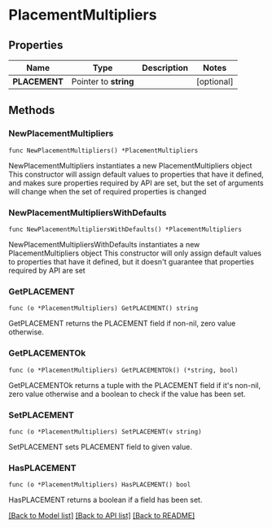 # PlacementMultipliers

## Properties

Name | Type | Description | Notes
------------ | ------------- | ------------- | -------------
**PLACEMENT** | Pointer to **string** |  | [optional] 

## Methods

### NewPlacementMultipliers

`func NewPlacementMultipliers() *PlacementMultipliers`

NewPlacementMultipliers instantiates a new PlacementMultipliers object
This constructor will assign default values to properties that have it defined,
and makes sure properties required by API are set, but the set of arguments
will change when the set of required properties is changed

### NewPlacementMultipliersWithDefaults

`func NewPlacementMultipliersWithDefaults() *PlacementMultipliers`

NewPlacementMultipliersWithDefaults instantiates a new PlacementMultipliers object
This constructor will only assign default values to properties that have it defined,
but it doesn't guarantee that properties required by API are set

### GetPLACEMENT

`func (o *PlacementMultipliers) GetPLACEMENT() string`

GetPLACEMENT returns the PLACEMENT field if non-nil, zero value otherwise.

### GetPLACEMENTOk

`func (o *PlacementMultipliers) GetPLACEMENTOk() (*string, bool)`

GetPLACEMENTOk returns a tuple with the PLACEMENT field if it's non-nil, zero value otherwise
and a boolean to check if the value has been set.

### SetPLACEMENT

`func (o *PlacementMultipliers) SetPLACEMENT(v string)`

SetPLACEMENT sets PLACEMENT field to given value.

### HasPLACEMENT

`func (o *PlacementMultipliers) HasPLACEMENT() bool`

HasPLACEMENT returns a boolean if a field has been set.


[[Back to Model list]](../README.md#documentation-for-models) [[Back to API list]](../README.md#documentation-for-api-endpoints) [[Back to README]](../README.md)


